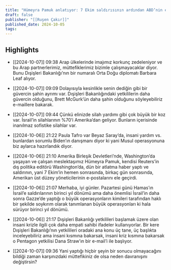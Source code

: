 ```yaml
---
title: "Hümeyra Pamuk anlatıyor: 7 Ekim saldırısının ardından ABD’nin eli ayağı birbirine nasıl dolaştı?"
draft: false
publisher: "[[Ruşen Çakır]]"
published_date: 2024-10-05
tags:
---
```



## Highlights
* [[2024-10-07]] 09:38  Arap ülkelerinde imajımız korkunç zedeleniyor ve bu Arap partnerlerimiz, müttefiklerimiz bizimle çalışmayacaklar diyor. Bunu Dışişleri Bakanlığı’nın bir numaralı Orta Doğu diplomatı Barbara Leaf alıyor.

* [[2024-10-07]] 09:09  Dolayısıyla kesinlikle senin dediğin gibi bir güvercin şahin ayrımı var. Dışişleri Bakanlığındaki yetkililerin daha güvercin olduğunu, Brett McGurk’ün daha şahin olduğunu söyleyebiliriz e-maillere bakarak.

* [[2024-10-07]] 09:44  Çünkü elinizde silah yardımı gibi çok büyük bir koz var. İsrail’in silahlarının %70’i Amerika’dan geliyor. Bunların içerisinde inanılmaz sofistike silahlar var.

* [[2024-10-06]] 21:22  Paula Tafro var Beyaz Saray’da, insani yardım vs. bunlardan sorumlu Biden’ın danışmanı diyor ki yani Musul operasyonuna biz aylarca hazırlandık diyor.

* [[2024-10-06]] 21:10  Amerika Birleşik Devletleri’nde, Washington’da yaşayan ve çalışan meslektaşımız Hümeyra Pamuk, kendisi Reuters’in dış politika editörü Washington’da, dün bir atlatma haber yaptı ve saldırının, yani 7 Ekim’in hemen sonrasında, birkaç gün sonrasında, Amerikan üst düzey yöneticilerinin e-postalarını ele geçirdi.

* [[2024-10-06]] 21:07  Merhaba, iyi günler. Pazartesi günü Hamas’ın İsrail’e saldırılarının birinci yıl dönümü ama daha önemlisi İsrail’in daha sonra Gazze’de yaptığı o büyük operasyonların kimileri tarafından haklı bir şekilde soykırım olarak tanımlanan büyük operasyonları ki hala sürüyor birinci yıl dönümü.

* [[2024-10-06]] 21:17  Dışişleri Bakanlığı yetkilileri başlamak üzere olan insani krizle ilgili çok daha empati sahibi ifadeler kullanıyorlar. Bir kere Dışişleri Bakanlığı’nın yetkilileri oradaki ana konu üç tane, üç başlıkta inceleyebiliriz ama insani kısmına bakarsak, insani kriz kısmına bakarsak o Pentagon yetkilisi Dana Straw’ın bir e-mail’i ile başlıyor.

* [[2024-10-07]] 09:36  Yani yaptığı hiçbir şeyin bir sonucu olmayacağını bildiği zaman karşınızdaki müttefikiniz de olsa neden davranışını değiştirsin?


